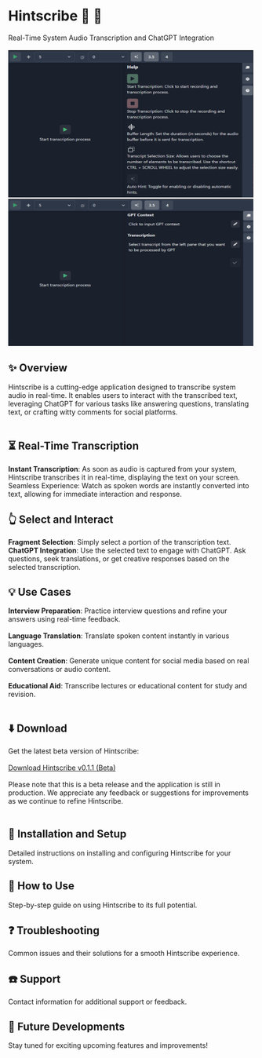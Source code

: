 # Hintscribe :microphone: :speech_balloon:
Real-Time System Audio Transcription and ChatGPT Integration<br><br>
  <img src="images/home.png" width="500" height="300">
  <img src="images/hintscribe-interview1.gif" width="500" height="300">
<br>
## :sparkles: Overview
Hintscribe is a cutting-edge application designed to transcribe system audio in real-time. It enables users to interact with the transcribed text, leveraging ChatGPT for various tasks like answering questions, translating text, or crafting witty comments for social platforms.<br>
<br>
## :hourglass_flowing_sand: Real-Time Transcription
**Instant Transcription**: As soon as audio is captured from your system, Hintscribe transcribes it in real-time, displaying the text on your screen.
Seamless Experience: Watch as spoken words are instantly converted into text, allowing for immediate interaction and response.<br>
## :point_up_2: Select and Interact
**Fragment Selection**: Simply select a portion of the transcription text.<br>
**ChatGPT Integration**: Use the selected text to engage with ChatGPT. Ask questions, seek translations, or get creative responses based on the selected transcription.<br>
## :bulb: Use Cases
**Interview Preparation**: Practice interview questions and refine your answers using real-time feedback.<br><br>
**Language Translation**: Translate spoken content instantly in various languages.<br><br>
**Content Creation**: Generate unique content for social media based on real conversations or audio content.<br><br>
**Educational Aid**: Transcribe lectures or educational content for study and revision.<br><br>
## :arrow_down: Download
Get the latest beta version of Hintscribe:<br><br>
[Download Hintscribe v0.1.1 (Beta)](http://github.com/SlowPx/hintscribe/releases/tag/0.1.1)
<br><br>
Please note that this is a beta release and the application is still in production. We appreciate any feedback or suggestions for improvements as we continue to refine Hintscribe.<br><br>
## :wrench: Installation and Setup
Detailed instructions on installing and configuring Hintscribe for your system.

## :book: How to Use
Step-by-step guide on using Hintscribe to its full potential.

## :question: Troubleshooting
Common issues and their solutions for a smooth Hintscribe experience.

## :phone: Support
Contact information for additional support or feedback.

## :star2: Future Developments
Stay tuned for exciting upcoming features and improvements!
